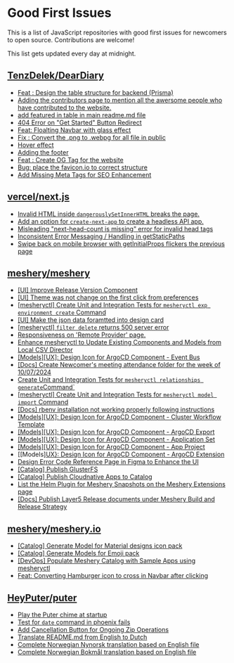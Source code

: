# Good First Issues

This is a list of JavaScript repositories with good first issues for newcomers to open source. Contributions are welcome!

This list gets updated every day at midnight.

## [TenzDelek/DearDiary](https://github.com/TenzDelek/DearDiary)

- [Feat : Design the table structure for backend (Prisma)](https://github.com/TenzDelek/DearDiary/issues/34)
- [Adding the contributors page to mention all the awersome people who have contributed to the website.](https://github.com/TenzDelek/DearDiary/issues/123)
- [add featured in table in main readme.md file](https://github.com/TenzDelek/DearDiary/issues/122)
- [404 Error on "Get Started" Button Redirect](https://github.com/TenzDelek/DearDiary/issues/113)
- [Feat: Floalting Navbar with glass effect](https://github.com/TenzDelek/DearDiary/issues/55)
- [Fix : Convert the .png to .webpg for all file in public](https://github.com/TenzDelek/DearDiary/issues/30)
- [Hover effect](https://github.com/TenzDelek/DearDiary/issues/107)
- [Adding the footer](https://github.com/TenzDelek/DearDiary/issues/85)
- [Feat : Create OG Tag for the website](https://github.com/TenzDelek/DearDiary/issues/29)
- [Bug: place the favicon.io to correct structure](https://github.com/TenzDelek/DearDiary/issues/68)
- [Add Missing Meta Tags for SEO Enhancement](https://github.com/TenzDelek/DearDiary/issues/45)

## [vercel/next.js](https://github.com/vercel/next.js)

- [Invalid HTML inside `dangerouslySetInnerHTML` breaks the page.](https://github.com/vercel/next.js/issues/14797)
- [Add an option for `create-next-app` to create a headless API app.](https://github.com/vercel/next.js/issues/68118)
- [Misleading "next-head-count is missing" error for invalid head tags](https://github.com/vercel/next.js/issues/20924)
- [Inconsistent Error Messaging / Handling in getStaticPaths](https://github.com/vercel/next.js/issues/41281)
- [Swipe back on mobile browser with getInitialProps flickers the previous page](https://github.com/vercel/next.js/issues/10465)

## [meshery/meshery](https://github.com/meshery/meshery)

- [[UI] Improve Release Version Component](https://github.com/meshery/meshery/issues/9569)
- [[UI] Theme was not change on the first click from preferences](https://github.com/meshery/meshery/issues/12218)
- [[mesheryctl] Create Unit and Integration Tests for `mesheryctl exp environment create` Command](https://github.com/meshery/meshery/issues/12138)
- [[UI] Make the json data foramtted into design card](https://github.com/meshery/meshery/issues/12220)
- [[mesheryctl] `filter delete` returns 500 server error](https://github.com/meshery/meshery/issues/11318)
- [Responsiveness on 'Remote Provider' page.](https://github.com/meshery/meshery/issues/10743)
- [Enhance mesheryctl to Update Existing Components and Models from Local CSV Director](https://github.com/meshery/meshery/issues/12134)
- [[Models][UX]: Design Icon for ArgoCD Component - Event Bus](https://github.com/meshery/meshery/issues/10297)
- [[Docs] Create Newcomer's meeting attendance folder for the week of 10/07/2024](https://github.com/meshery/meshery/issues/12012)
- [Create Unit and Integration Tests for `mesheryctl relationships generate`Command`](https://github.com/meshery/meshery/issues/12135)
- [[mesheryctl] Create Unit and Integration Tests for `mesheryctl model import` Command](https://github.com/meshery/meshery/issues/12137)
- [[Docs] rbenv installation not working properly following instructions](https://github.com/meshery/meshery/issues/12230)
- [[Models][UX]: Design Icon for ArgoCD Component - Cluster Workflow Template](https://github.com/meshery/meshery/issues/10295)
- [[Models][UX]: Design Icon for ArgoCD Component - ArgoCD Export](https://github.com/meshery/meshery/issues/10294)
- [[Models][UX]: Design Icon for ArgoCD Component - Application Set](https://github.com/meshery/meshery/issues/10292)
- [[Models][UX]: Design Icon for ArgoCD Component - App Project ](https://github.com/meshery/meshery/issues/10291)
- [[Models][UX}: Design Icon for ArgoCD Component - ArgoCD Extension](https://github.com/meshery/meshery/issues/10290)
- [Design Error Code Reference Page in Figma to Enhance the UI ](https://github.com/meshery/meshery/issues/8995)
- [[Catalog] Publish GlusterFS](https://github.com/meshery/meshery/issues/9286)
- [[Catalog] Publish Cloudnative Apps to Catalog](https://github.com/meshery/meshery/issues/12111)
- [List the Helm Plugin for Meshery Snapshots on the Meshery Extensions page](https://github.com/meshery/meshery/issues/11866)
- [[Docs] Publish Layer5 Release documents under Meshery Build and Release Strategy](https://github.com/meshery/meshery/issues/12021)

## [meshery/meshery.io](https://github.com/meshery/meshery.io)

- [[Catalog] Generate Model for Material designs icon pack](https://github.com/meshery/meshery.io/issues/1912)
- [[Catalog] Generate Models for Emoji pack](https://github.com/meshery/meshery.io/issues/1910)
- [[DevOps] Populate Meshery Catalog with Sample Apps using mesheryctl](https://github.com/meshery/meshery.io/issues/1650)
- [Feat: Converting Hamburger icon to cross in Navbar after clicking](https://github.com/meshery/meshery.io/issues/1894)

## [HeyPuter/puter](https://github.com/HeyPuter/puter)

- [Play the Puter chime at startup](https://github.com/HeyPuter/puter/issues/783)
- [Test for `date` command in phoenix fails](https://github.com/HeyPuter/puter/issues/796)
- [Add Cancellation Button for Ongoing Zip Operations](https://github.com/HeyPuter/puter/issues/116)
- [Translate README.md from English to Dutch](https://github.com/HeyPuter/puter/issues/736)
- [Complete Norwegian Nynorsk translation based on English file](https://github.com/HeyPuter/puter/issues/544)
- [Complete Norwegian Bokmål translation based on English file](https://github.com/HeyPuter/puter/issues/542)

